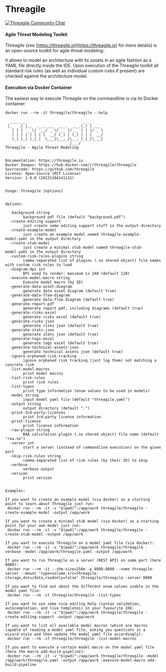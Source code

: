 # Threagile

[![Threagile Community Chat](https://badges.gitter.im/Threagile/community.svg)](https://gitter.im/Threagile/community)

#### Agile Threat Modeling Toolkit
Threagile (see [https://threagile.io](https://threagile.io) for more details) is an open-source toolkit for
agile threat modeling:

It allows to model an architecture with its assets in an agile fashion as a YAML file directly inside the IDE.
Upon execution of the Threagile toolkit all standard risk rules (as well as individual custom rules if present)
are checked against the architecture model.


#### Execution via Docker Container
The easiest way to execute Threagile on the commandline is via its Docker container:
    
    docker run --rm -it threagile/threagile --help  
    
      _____ _                          _ _      
     |_   _| |__  _ __ ___  __ _  __ _(_) | ___ 
       | | | '_ \| '__/ _ \/ _` |/ _` | | |/ _ \
       | | | | | | | |  __/ (_| | (_| | | |  __/
       |_| |_| |_|_|  \___|\__,_|\__, |_|_|\___|
                                 |___/        
    Threagile - Agile Threat Modeling
    
    
    Documentation: https://threagile.io
    Docker Images: https://hub.docker.com/r/threagile/threagile
    Sourcecode: https://github.com/threagile
    License: Open-Source (MIT License)
    Version: 1.0.0 (20231104141112)
    
    
    Usage: threagile [options]
    
    
    Options:
    
      -background string
        	background pdf file (default "background.pdf")
      -create-editing-support
        	just create some editing support stuff in the output directory
      -create-example-model
        	just create an example model named threagile-example-model.yaml in the output directory
      -create-stub-model
        	just create a minimal stub model named threagile-stub-model.yaml in the output directory
      -custom-risk-rules-plugins string
        	comma-separated list of plugins (.so shared object) file names with custom risk rules to load
      -diagram-dpi int
        	DPI used to render: maximum is 240 (default 120)
      -execute-model-macro string
        	Execute model macro (by ID)
      -generate-data-asset-diagram
        	generate data asset diagram (default true)
      -generate-data-flow-diagram
        	generate data-flow diagram (default true)
      -generate-report-pdf
        	generate report pdf, including diagrams (default true)
      -generate-risks-excel
        	generate risks excel (default true)
      -generate-risks-json
        	generate risks json (default true)
      -generate-stats-json
        	generate stats json (default true)
      -generate-tags-excel
        	generate tags excel (default true)
      -generate-technical-assets-json
        	generate technical assets json (default true)
      -ignore-orphaned-risk-tracking
        	ignore orphaned risk tracking (just log them) not matching a concrete risk
      -list-model-macros
        	print model macros
      -list-risk-rules
        	print risk rules
      -list-types
        	print type information (enum values to be used in models)
      -model string
        	input model yaml file (default "threagile.yaml")
      -output string
        	output directory (default ".")
      -print-3rd-party-licenses
        	print 3rd-party license information
      -print-license
        	print license information
      -raa-plugin string
        	RAA calculation plugin (.so shared object) file name (default "raa.so")
      -server int
        	start a server (instead of commandline execution) on the given port
      -skip-risk-rules string
        	comma-separated list of risk rules (by their ID) to skip
      -verbose
        	verbose output
      -version
        	print version
    
    
    Examples:
    
    If you want to create an example model (via docker) as a starting point to learn about Threagile just run: 
     docker run --rm -it -v "$(pwd)":/app/work threagile/threagile -create-example-model -output /app/work
    
    If you want to create a minimal stub model (via docker) as a starting point for your own model just run: 
     docker run --rm -it -v "$(pwd)":/app/work threagile/threagile -create-stub-model -output /app/work
    
    If you want to execute Threagile on a model yaml file (via docker): 
     docker run --rm -it -v "$(pwd)":/app/work threagile/threagile -verbose -model /app/work/threagile.yaml -output /app/work
    
    If you want to run Threagile as a server (REST API) on some port (here 8080): 
     docker run --rm -it --shm-size=256m -p 8080:8080 --name threagile-server --mount 'type=volume,src=threagile-storage,dst=/data,readonly=false' threagile/threagile -server 8080
    
    If you want to find out about the different enum values usable in the model yaml file: 
     docker run --rm -it threagile/threagile -list-types
    
    If you want to use some nice editing help (syntax validation, autocompletion, and live templates) in your favourite IDE: 
     docker run --rm -it -v "$(pwd)":/app/work threagile/threagile -create-editing-support -output /app/work
    
    If you want to list all available model macros (which are macros capable of reading a model yaml file, asking you questions in a wizard-style and then update the model yaml file accordingly): 
     docker run --rm -it threagile/threagile -list-model-macros
    
    If you want to execute a certain model macro on the model yaml file (here the macro add-build-pipeline): 
     docker run --rm -it -v "$(pwd)":/app/work threagile/threagile -model /app/work/threagile.yaml -output /app/work -execute-model-macro add-build-pipeline
